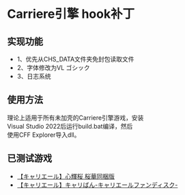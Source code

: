 # Carriere引擎 hook补丁

## 实现功能
- 1、优先从CHS_DATA文件夹免封包读取文件
- 2、字体修改为VL ゴシック
- 3、日志系统

## 使用方法
理论上适用于所有未加壳的Carriere引擎游戏，安装<br>
Visual Studio 2022后运行build.bat编译，然后<br>
使用CFF Explorer导入dll。

## 已测试游戏
- [【キャリエール】心輝桜 桜華同梱版](https://vndb.org/v2100)
- [【キャリエール】キャリばん-キャリエールファンディスク-](https://vndb.org/v2101)

